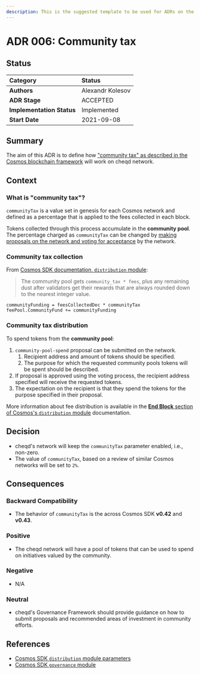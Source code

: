 ```yaml
---
description: This is the suggested template to be used for ADRs on the cheqd-node project.
---
```


# ADR 006: Community tax

## Status

| Category | Status |
| :--- | :--- |
| **Authors** | Alexandr Kolesov |
| **ADR Stage** | ACCEPTED |
| **Implementation Status** | Implemented |
| **Start Date** | 2021-09-08 |

## Summary

The aim of this ADR is to define how ["community tax" as described in the Cosmos blockchain framework](https://docs.cosmos.network/v0.44/modules/distribution/07_params.html#parameters) will work on cheqd network.

## Context

### What is "community tax"?

`communityTax` is a value set in genesis for each Cosmos network and defined as a percentage that is applied to the fees collected in each block.

Tokens collected through this process accumulate in the **community pool**. The percentage charged as `communityTax` can be changed by [making proposals on the network and voting for acceptance](https://docs.cosmos.network/v0.44/modules/gov/) by the network.

### Community tax collection

From [Cosmos SDK documentation, `distribution` module](https://https://docs.cosmos.network/main/modules/distribution/03_begin_block.html#reward-to-the-community-pool):

> The community pool gets `community_tax * fees`, plus any remaining dust after validators get their rewards that are always rounded down to the nearest integer value.

```text
communityFunding = feesCollectedDec * communityTax
feePool.CommunityFund += communityFunding
```

### Community tax distribution

To spend tokens from the **community pool**:

1. `community-pool-spend` proposal can be submitted on the network.
   1. Recipient address and amount of tokens should be specified.
   2. The purpose for which the requested community pools tokens will be spent should be described.
2. If proposal is approved using the voting process, the recipient address specified will receive the requested tokens.
3. The expectation on the recipient is that they spend the tokens for the purpose specified in their proposal.

More information about fee distribution is available in the [**End Block** section of Cosmos's `distribution` module](https://https://docs.cosmos.network/main/modules/distribution/03_begin_block.html) documentation.

## Decision

* cheqd's network will keep the `communityTax` parameter enabled, i.e., non-zero.
* The value of `communityTax`, based on a review of similar Cosmos networks will be set to `2%`.

## Consequences

### Backward Compatibility

* The behavior of `communityTax` is the across Cosmos SDK **v0.42** and **v0.43**.

### Positive

* The cheqd network will have a pool of tokens that can be used to spend on initiatives valued by the community.

### Negative

* N/A

### Neutral

* cheqd's Governance Framework should provide guidance on how to submit proposals and recommended areas of investment in community efforts.

## References

* [Cosmos SDK `distribution` module parameters](https://docs.cosmos.network/v0.44/modules/distribution/07_params.html#parameters)
* [Cosmos SDK `governance` module](https://docs.cosmos.network/v0.44/modules/gov/)
